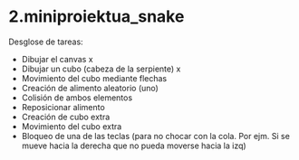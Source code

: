 # 2.miniproiektua_snake

Desglose de tareas:
-	Dibujar el canvas x
-	Dibujar un cubo (cabeza de la serpiente) x
-	Movimiento del cubo mediante flechas
-	Creación de alimento aleatorio (uno)
-	Colisión de ambos elementos
-	Reposicionar alimento
-	Creación de cubo extra
-	Movimiento del cubo extra
-	Bloqueo de una de las teclas (para no chocar con la cola. Por ejm. Si se mueve hacia la derecha que no pueda moverse hacia la izq)
